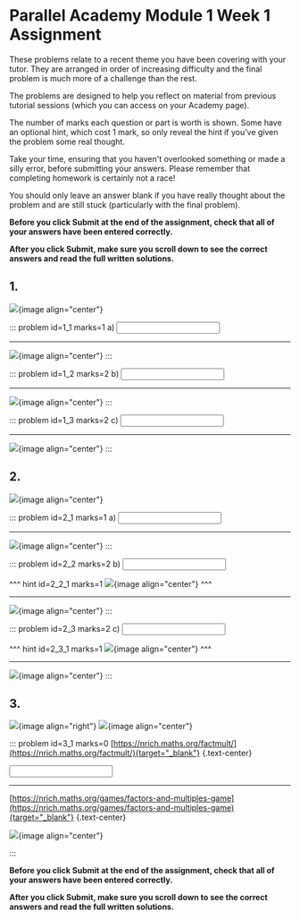 # Parallel Academy Module 1 Week 1 Assignment

These problems relate to a recent theme you have been covering with your tutor. They are arranged in order of increasing difficulty and the final problem is much more of a challenge than the rest.  

The problems are designed to help you reflect on material from previous tutorial sessions (which you can access on your Academy page).  

The number of marks each question or part is worth is shown. Some have an optional hint, which cost 1 mark, so only reveal the hint if you’ve given the problem some real thought.   

Take your time, ensuring that you haven't overlooked something or made a silly error, before submitting your answers. Please remember that completing homework is certainly not a race!  

You should only leave an answer blank if you have really thought about the problem and are still stuck (particularly with the final problem).  

**Before you click Submit at the end of the assignment, check that all of your answers have been entered correctly.** 
  
**After you click Submit, make sure you scroll down to see the correct answers and read the full written solutions.**

## 1.	
![](/resources/academy-1-week-2/q1.png){image align="center"}  

::: problem id=1_1 marks=1
a) <input type="number" solution="7"/>

---

![](/resources/academy-1-week-2/s1a.png){image align="center"}
::: 

::: problem id=1_2 marks=2
b) <input type="number" solution="4"/>  

---

![](/resources/academy-1-week-2/s1b.png){image align="center"}
:::  

::: problem id=1_3 marks=2
c) <input type="number" solution="7"/>   

---

![](/resources/academy-1-week-2/s1c.png){image align="center"}
:::  


## 2.
![](/resources/academy-1-week-2/q2.png){image align="center"}  

::: problem id=2_1 marks=1
a) <input type="number" solution="4"/>  
 
---

![](/resources/academy-1-week-2/s2a.png){image align="center"}
:::  

::: problem id=2_2 marks=2
b) <input type="number" solution="14"/>  

^^^ hint id=2_2_1 marks=1
![](/resources/academy-1-week-2/h2b.png){image align="center"} 
^^^
 
---

![](/resources/academy-1-week-2/s2b.png){image align="center"}
:::  

::: problem id=2_3 marks=2
c) <input type="number" solution="2"/>  

^^^ hint id=2_3_1 marks=1
![](/resources/academy-1-week-2/h2c.png){image align="center"} 
^^^
 
---

![](/resources/academy-1-week-2/s2c.png){image align="center"}
:::  


## 3.
![](/resources/academy-4-week-2/4-skull.png){image align="right"} 
![](/resources/academy-1-week-2/q3.png){image align="center"}  

::: problem id=3_1 marks=0
[https://nrich.maths.org/factmult/](https://nrich.maths.org/factmult/){target="_blank"}
{.text-center}


<input type="number" solution="77"/>  

---

[https://nrich.maths.org/games/factors-and-multiples-game](https://nrich.maths.org/games/factors-and-multiples-game){target="_blank"}
{.text-center} 

![](/resources/academy-1-week-2/s3.png){image align="center"}
  
:::  

**Before you click Submit at the end of the assignment, check that all of your answers have been entered correctly.** 
  
**After you click Submit, make sure you scroll down to see the correct answers and read the full written solutions.**  